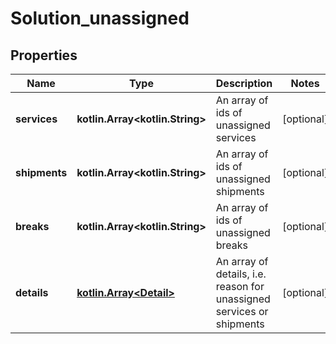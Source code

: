 
# Solution_unassigned

## Properties
Name | Type | Description | Notes
------------ | ------------- | ------------- | -------------
**services** | **kotlin.Array&lt;kotlin.String&gt;** | An array of ids of unassigned services |  [optional]
**shipments** | **kotlin.Array&lt;kotlin.String&gt;** | An array of ids of unassigned shipments |  [optional]
**breaks** | **kotlin.Array&lt;kotlin.String&gt;** | An array of ids of unassigned breaks |  [optional]
**details** | [**kotlin.Array&lt;Detail&gt;**](Detail.md) | An array of details, i.e. reason for unassigned services or shipments |  [optional]



